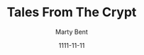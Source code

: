 ---
layout: media
title: Tales From The Crypt
date: 1111-11-11
categories: ['Podcasts']
author: ['Marty Bent']
excerpt: In this special edition of Tales from the Crypt, Marty sits down with Matt Corallo to discuss CVE-2018-17144, the bug found in Bitcoin last week, and his efforts with the Betterhash mining pool protocol. This is a quick 15-minute conversation that touches on a lot.
external_url: https://itunes.apple.com/us/podcast/tales-from-the-crypt/id1292381204?mt=2
---